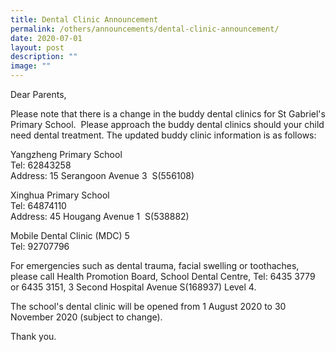 ```yaml
---
title: Dental Clinic Announcement
permalink: /others/announcements/dental-clinic-announcement/
date: 2020-07-01
layout: post
description: ""
image: ""
---
```

Dear Parents,    
  
Please note that there is a change in the buddy dental clinics for St Gabriel's Primary School.  Please approach the buddy dental clinics should your child need dental treatment. The updated buddy clinic information is as follows:    
  
Yangzheng Primary School            
Tel: 62843258      
Address: 15 Serangoon Avenue 3  S(556108)    
  
Xinghua Primary School  
Tel: 64874110      
Address: 45 Hougang Avenue 1  S(538882)    
  
Mobile Dental Clinic (MDC) 5       
Tel: 92707796        
  
For emergencies such as dental trauma, facial swelling or toothaches, please call Health Promotion Board, School Dental Centre, Tel: 6435 3779 or 6435 3151, 3 Second Hospital Avenue S(168937) Level 4.    
  
The school's dental clinic will be opened from 1 August 2020 to 30 November 2020 (subject to change).    
  
Thank you.